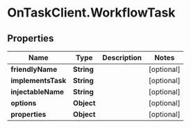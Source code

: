 # OnTaskClient.WorkflowTask

## Properties
Name | Type | Description | Notes
------------ | ------------- | ------------- | -------------
**friendlyName** | **String** |  | [optional] 
**implementsTask** | **String** |  | [optional] 
**injectableName** | **String** |  | [optional] 
**options** | **Object** |  | [optional] 
**properties** | **Object** |  | [optional] 



